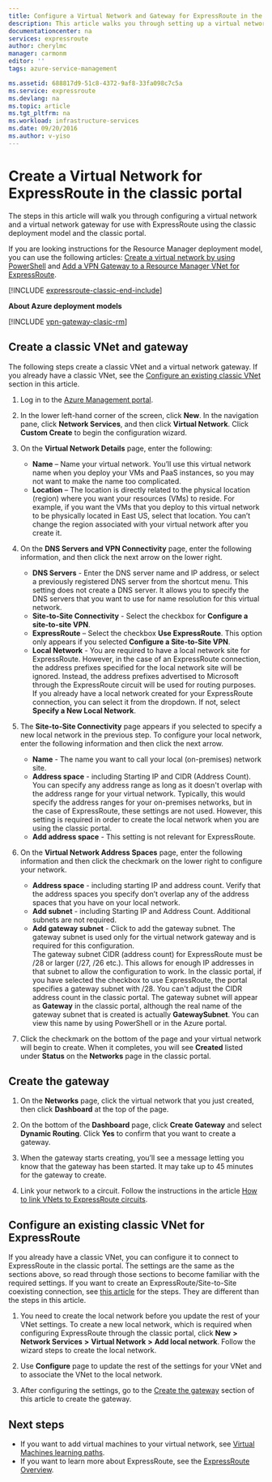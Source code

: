 ```yaml
---
title: Configure a Virtual Network and Gateway for ExpressRoute in the classic portal | Microsoft Docs
description: This article walks you through setting up a virtual network for ExpressRoute using the classic deployment model and the classic portal.
documentationcenter: na
services: expressroute
author: cherylmc
manager: carmonm
editor: ''
tags: azure-service-management

ms.assetid: 688817d9-51c8-4372-9af8-33fa098c7c5a
ms.service: expressroute
ms.devlang: na
ms.topic: article
ms.tgt_pltfrm: na
ms.workload: infrastructure-services
ms.date: 09/20/2016
ms.author: v-yiso
---
```

# Create a Virtual Network for ExpressRoute in the classic portal
The steps in this article will walk you through configuring a virtual network and a virtual network gateway for use with ExpressRoute using the classic deployment model and the classic portal.

If you are looking instructions for the Resource Manager deployment model, you can use the following articles: [Create a virtual network by using PowerShell](../virtual-network/virtual-networks-create-vnet-arm-ps.md) and [Add a VPN Gateway to a Resource Manager VNet for ExpressRoute](./expressroute-howto-add-gateway-resource-manager.md).

[!INCLUDE [expressroute-classic-end-include](../../includes/expressroute-classic-end-include.md)]

**About Azure deployment models**

[!INCLUDE [vpn-gateway-clasic-rm](../../includes/vpn-gateway-classic-rm-include.md)] 

## Create a classic VNet and gateway

The following steps create a classic VNet and a virtual network gateway. If you already have a classic VNet, see the [Configure an existing classic VNet](#config) section in this article.

1. Log in to the [Azure Management portal](http://manage.windowsazure.cn).

2. In the lower left-hand corner of the screen, click **New**. In the navigation pane, click **Network Services**, and then click **Virtual Network**. Click **Custom Create** to begin the configuration wizard.

3. On the **Virtual Network Details** page, enter the following:

    - **Name** – Name your virtual network. You’ll use this virtual network name when you deploy your VMs and PaaS instances, so you may not want to make the name too complicated.
    - **Location** – The location is directly related to the physical location (region) where you want your resources (VMs) to reside. For example, if you want the VMs that you deploy to this virtual network to be physically located in East US, select that location. You can’t change the region associated with your virtual network after you create it.

4. On the **DNS Servers and VPN Connectivity** page, enter the following information, and then click the next arrow on the lower right. 

    - **DNS Servers** - Enter the DNS server name and IP address, or select a previously registered DNS server from the shortcut menu. This setting does not create a DNS server. It allows you to specify the DNS servers that you want to use for name resolution for this virtual network.
    - **Site-to-Site Connectivity** - Select the checkbox for **Configure a site-to-site VPN**.
    - **ExpressRoute** – Select the checkbox **Use ExpressRoute**. This option only appears if you selected **Configure a Site-to-Site VPN**.
    - **Local Network** - You are required to have a local network site for ExpressRoute. However, in the case of an ExpressRoute connection, the address prefixes specified for the local network site will be ignored. Instead, the address prefixes advertised to Microsoft through the ExpressRoute circuit will be used for routing purposes.<BR>If you already have a local network created for your ExpressRoute connection, you can select it from the dropdown. If not, select **Specify a New Local Network**.

5. The **Site-to-Site Connectivity** page appears if you selected to specify a new local network in the previous step. To configure your local network, enter the following information and then click the next arrow. 

    - **Name** - The name you want to call your local (on-premises) network site.
    - **Address space** - including Starting IP and CIDR (Address Count). You can specify any address range as long as it doesn't overlap with the address range for your virtual network. Typically, this would specify the address ranges for your on-premises networks, but in the case of ExpressRoute, these settings are not used. However, this setting is required in order to create the local network when you are using the classic portal.
    - **Add address space** - This setting is not relevant for ExpressRoute.

6. On the **Virtual Network Address Spaces** page, enter the following information and then click the checkmark on the lower right to configure your network. 

    - **Address space** - including starting IP and address count. Verify that the address spaces you specify don’t overlap any of the address spaces that you have on your local network.
    - **Add subnet** - including Starting IP and Address Count. Additional subnets are not required.
    - **Add gateway subnet** - Click to add the gateway subnet. The gateway subnet is used only for the virtual network gateway and is required for this configuration.<BR>The gateway subnet CIDR (address count) for ExpressRoute must be /28 or larger (/27, /26 etc.). This allows for enough IP addresses in that subnet to allow the configuration to work. In the classic portal, if you have selected the checkbox to use ExpressRoute, the portal specifies a gateway subnet with /28.  You can't adjust the CIDR address count in the classic portal. The gateway subnet will appear as **Gateway** in the classic portal, although the real name of the gateway subnet that is created is actually **GatewaySubnet**. You can view this name by using PowerShell or in the Azure portal.

7. Click the checkmark on the bottom of the page and your virtual network will begin to create. When it completes, you will see **Created** listed under **Status** on the **Networks** page in the classic portal.

## <a name="gw"></a>Create the gateway

1. On the **Networks** page, click the virtual network that you just created, then click **Dashboard** at the top of the page.

2. On the bottom of the **Dashboard** page, click **Create Gateway** and select **Dynamic Routing**. Click **Yes** to confirm that you want to create a gateway.

3. When the gateway starts creating, you’ll see a message letting you know that the gateway has been started. It may take up to 45 minutes for the gateway to create.

4. Link your network to a circuit. Follow the instructions in the article [How to link VNets to ExpressRoute circuits](expressroute-howto-linkvnet-classic.md).

## <a name="config"></a>Configure an existing classic VNet for ExpressRoute

If you already have a classic VNet, you can configure it to connect to ExpressRoute in the classic portal. The settings are the same as the sections above, so read through those sections to become familiar with the required settings. If you want to create an ExpressRoute/Site-to-Site coexisting connection, see [this article](./expressroute-howto-coexist-classic.md) for the steps. They are different than the steps in this article.

1. You need to create the local network before you update the rest of your VNet settings. To create a new local network, which is required when configuring ExpressRoute through the classic portal, click **New** **>** **Network Services** **>** **Virtual Network** **>** **Add local network**. Follow the wizard steps to create the local network.

2. Use **Configure** page to update the rest of the settings for your VNet and to associate the VNet to the local network.

3. After configuring the settings, go to the [Create the gateway](#gw) section of this article to create the gateway.

## Next steps

- If you want to add virtual machines to your virtual network, see [Virtual Machines learning paths](https://azure.microsoft.com/documentation/learning-paths/virtual-machines/).
- If you want to learn more about ExpressRoute, see the [ExpressRoute Overview](./expressroute-introduction.md).